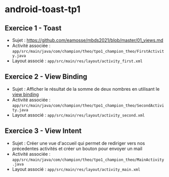 # android-toast-tp1

## Exercice 1 - **Toast**
* Sujet : https://github.com/eamosse/mbds2021/blob/master/01_views.md
* Activité associée : `app/src/main/java/com/champion/theo/tpo1_champion_theo/FirstActivity.java`
* Layout associé : `app/src/main/res/layout/activity_first.xml`

## Exercice 2 - **View Binding**
* Sujet : Afficher le résultat de la somme de deux nombres en utilisant le [view binding](https://developer.android.com/topic/libraries/view-binding)
* Activité associée : `app/src/main/java/com/champion/theo/tpo1_champion_theo/SecondActivity.java`
* Layout associé : `app/src/main/res/layout/activity_second.xml`

## Exercice 3 - **View Intent**
* Sujet : Créer une vue d'accueil qui permet de rediriger vers nos précedentes activités et créer un bouton pour envoyer un mail
* Activité associée : `app/src/main/java/com/champion/theo/tpo1_champion_theo/MainActivity.java`
* Layout associé : `app/src/main/res/layout/activity_main.xml`
